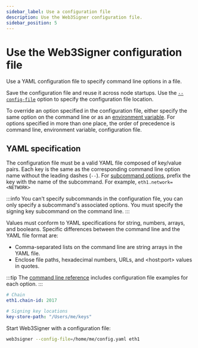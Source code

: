 ```yaml
---
sidebar_label: Use a configuration file
description: Use the Web3Signer configuration file.
sidebar_position: 5
---
```


# Use the Web3Signer configuration file

Use a YAML configuration file to specify command line options in a file.

Save the configuration file and reuse it across node startups. Use the
[`--config-file`](../reference/cli/options.md#config-file) option to specify the configuration file location.

To override an option specified in the configuration file, either specify the same option on the
command line or as an [environment variable](../reference/cli/options.md#specify-options).
For options specified in more than one place, the order of precedence is command line, environment
variable, configuration file.

## YAML specification

The configuration file must be a valid YAML file composed of key/value pairs.
Each key is the same as the corresponding command line option name without the leading dashes (`--`).
For [subcommand options], prefix the key with the name of the subcommand.
For example, `eth1.network=<NETWORK>`

:::info
You can't specify subcommands in the configuration file, you can only specify a subcommand's
associated options.
You must specify the signing key subcommand on the command line.
:::

Values must conform to YAML specifications for string, numbers, arrays, and booleans.
Specific differences between the command line and the YAML file format are:

- Comma-separated lists on the command line are string arrays in the YAML file.
- Enclose file paths, hexadecimal numbers, URLs, and &lt;host:port> values in quotes.

:::tip
The [command line reference](../reference/cli/options.md) includes configuration file examples for each option.
:::

```yaml title="Sample YAML configuration file"
# Chain
eth1.chain-id: 2017

# Signing key locations
key-store-path: "/Users/me/keys"
```

Start Web3Signer with a configuration file:

```bash
web3signer --config-file=/home/me/config.yaml eth1
```

<!-- links -->

[subcommand options]: ../reference/cli/subcommands.md
